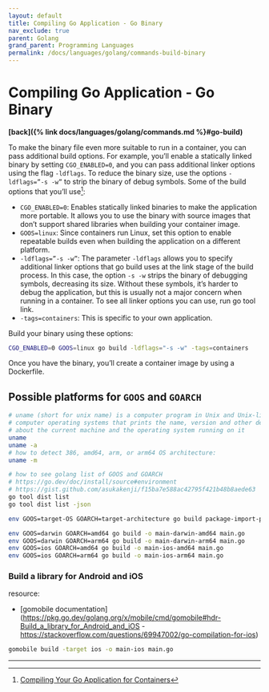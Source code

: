 ```yaml
---
layout: default
title: Compiling Go Application - Go Binary
nav_exclude: true
parent: Golang
grand_parent: Programming Languages
permalink: /docs/languages/golang/commands-build-binary
---
```


# Compiling Go Application - Go Binary
__[back]({% link docs/languages/golang/commands.md %}#go-build)__
<br/>

To make the binary file even more suitable to run in a container, you can pass additional build options. For example, you’ll enable a statically linked binary by setting `CGO_ENABLED=0`, and you can pass additional linker options using the flag `-ldflags`. To reduce the binary size, use the options `-ldflags=”-s -w”` to strip the binary of debug symbols. Some of the build options that you’ll use[^1]:
- `CGO_ENABLED=0`: Enables statically linked binaries to make the application more portable. It allows you to use the binary with source images that don’t support shared libraries when building your container image.
- `GOOS=linux`: Since containers run Linux, set this option to enable repeatable builds even when building the application on a different platform.
- `-ldflags=”-s -w”`: The parameter `-ldflags` allows you to specify additional linker options that go build uses at the link stage of the build process. In this case, the option `-s -w` strips the binary of debugging symbols, decreasing its size. Without these symbols, it’s harder to debug the application, but this is usually not a major concern when running in a container. To see all linker options you can use, run go tool link.
- `-tags=containers`: This is specific to your own application.

Build your binary using these options:
```sh
CGO_ENABLED=0 GOOS=linux go build -ldflags="-s -w" -tags=containers
```

Once you have the binary, you’ll create a container image by using a Dockerfile.

## Possible platforms for `GOOS` and `GOARCH`

```sh
# uname (short for unix name) is a computer program in Unix and Unix-like
# computer operating systems that prints the name, version and other details
# about the current machine and the operating system running on it
uname
uname -a
# how to detect 386, amd64, arm, or arm64 OS architecture:
uname -m

# how to see golang list of GOOS and GOARCH
# https://go.dev/doc/install/source#environment
# https://gist.github.com/asukakenji/f15ba7e588ac42795f421b48b8aede63
go tool dist list
go tool dist list -json
```

```sh
env GOOS=target-OS GOARCH=target-architecture go build package-import-path -o my-app

env GOOS=darwin GOARCH=amd64 go build -o main-darwin-amd64 main.go
env GOOS=darwin GOARCH=arm64 go build -o main-darwin-arm64 main.go
env GOOS=ios GOARCH=amd64 go build -o main-ios-amd64 main.go
env GOOS=ios GOARCH=arm64 go build -o main-ios-arm64 main.go
```

### Build a library for Android and iOS

resource:
- [gomobile documentation](https://pkg.go.dev/golang.org/x/mobile/cmd/gomobile#hdr-Build_a_library_for_Android_and_iOS - https://stackoverflow.com/questions/69947002/go-compilation-for-ios)

```bash
gomobile build -target ios -o main-ios main.go
```


----

[^1]: [Compiling Your Go Application for Containers](https://medium.com/pragmatic-programmers/compiling-your-go-application-for-co-ntainers-b513190471aa)
